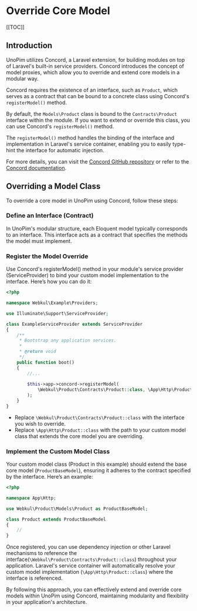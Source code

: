 # Override Core Model

[[TOC]]

## Introduction

UnoPim utilizes Concord, a Laravel extension, for building modules on top of Laravel's built-in service providers. Concord introduces the concept of model proxies, which allow you to override and extend core models in a modular way.

Concord requires the existence of an interface, such as `Product`, which serves as a contract that can be bound to a concrete class using Concord's `registerModel()` method.

By default, the `Models\Product` class is bound to the `Contracts\Product` interface within the module. If you want to extend or override this class, you can use Concord's `registerModel()` method.

The `registerModel()` method handles the binding of the interface and implementation in Laravel's service container, enabling you to easily type-hint the interface for automatic injection.

For more details, you can visit the [Concord GitHub repository](https://github.com/artkonekt/concord) or refer to the [Concord documentation](https://artkonekt.github.io/concord/#/).

## Overriding a Model Class

To override a core model in UnoPim using Concord, follow these steps:

### Define an Interface (Contract)

In UnoPim's modular structure, each Eloquent model typically corresponds to an interface. This interface acts as a contract that specifies the methods the model must implement.

### Register the Model Override

Use Concord's registerModel() method in your module's service provider (ServiceProvider) to bind your custom model implementation to the interface. Here’s how you can do it:

```php
<?php

namespace Webkul\Example\Providers;

use Illuminate\Support\ServiceProvider;

class ExampleServiceProvider extends ServiceProvider
{
    /**
     * Bootstrap any application services.
     *
     * @return void
     */
    public function boot()
    {
        //...
        
        $this->app->concord->registerModel(
            \Webkul\Product\Contracts\Product::class, \App\Http\Product::class
        );
    }
}
```

- Replace `\Webkul\Product\Contracts\Product::class` with the interface you wish to override.
- Replace `\App\Http\Product::class` with the path to your custom model class that extends the core model you are overriding.

### Implement the Custom Model Class

Your custom model class (Product in this example) should extend the base core model (`ProductBaseModel`), ensuring it adheres to the contract specified by the interface. Here’s an example:

```php
<?php

namespace App\Http;

use Webkul\Product\Models\Product as ProductBaseModel;

class Product extends ProductBaseModel
{
    //
}
```

Once registered, you can use dependency injection or other Laravel mechanisms to reference the interface(`\Webkul\Product\Contracts\Product::class`) throughout your application. Laravel's service container will automatically resolve your custom model implementation (`\App\Http\Product::class`) where the interface is referenced.

By following this approach, you can effectively extend and override core models within UnoPim using Concord, maintaining modularity and flexibility in your application's architecture.

